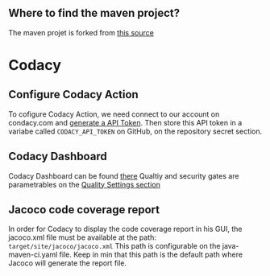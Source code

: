 ## Where to find the maven project? 
The maven projet is forked from [this source](https://github.com/mkyong/maven-examples/tree/master/maven-code-coverage)

# Codacy
## Configure Codacy Action 
To cofigure Codacy Action, we need connect to our account on condacy.com and [generate a API Token](https://app.codacy.com/account/access-management).
Then store this API token in a variabe called `CODACY_API_TOKEN` on GitHub, on the repository secret section. 

## Codacy Dashboard
Codacy Dashboard can be found [there](https://app.codacy.com/gh/CSC-PS-S2/TestRepoLino/dashboard)
Qualtiy and security gates are parametrables on the [Quality Settings section](https://app.codacy.com/gh/CSC-PS-S2/TestRepoLino/settings/quality)

## Jacoco code coverage report
In order for Codacy to display the code coverage report in his GUI, the jacoco.xml file must be available at the path: `target/site/jacoco/jacoco.xml`
This path is configurable on the java-maven-ci.yaml file. 
Keep in min that this path is the default path where Jacoco will generate the report file. 
